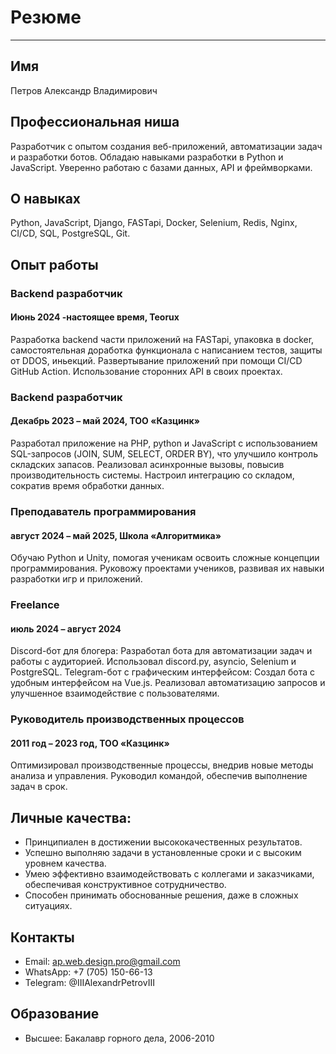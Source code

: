 # Резюме

---

## Имя

Петров Александр Владимирович

## Профессиональная ниша

Разработчик с опытом создания веб-приложений, автоматизации задач и разработки ботов. Обладаю навыками разработки в Python и JavaScript. Уверенно работаю с базами данных, API и фреймворками.

## О навыках

Python, JavaScript, Django, FASTapi, Docker, Selenium, Redis, Nginx, CI/CD, SQL, PostgreSQL, Git.

## Опыт работы

### Backend разработчик
#### Июнь 2024 -настоящее время, Teorux
Разработка backend части приложений на FASTapi, упаковка в docker, самостоятельная доработка функционала с написанием тестов, защиты от DDOS, иньекций.
Развертывание приложений при помощи CI/CD GitHub Action.
Использование сторонних API в своих проектах.
### Backend разработчик
#### Декабрь 2023 – май 2024, ТОО «Казцинк»
Разработал приложение на PHP, python и JavaScript с использованием SQL-запросов (JOIN, SUM, SELECT, ORDER BY), что улучшило контроль складских запасов.
Реализовал асинхронные вызовы, повысив производительность системы.
Настроил интеграцию со складом, сократив время обработки данных.
### Преподаватель программирования 
#### август 2024 – май 2025, Школа «Алгоритмика»
Обучаю Python и Unity, помогая ученикам освоить сложные концепции программирования.
Руковожу проектами учеников, развивая их навыки разработки игр и приложений.
### Freelance
#### июль 2024 – август 2024
Discord-бот для блогера:
Разработал бота для автоматизации задач и работы с аудиторией.
Использовал discord.py, asyncio, Selenium и PostgreSQL.
Telegram-бот с графическим интерфейсом:
Создал бота с удобным интерфейсом на Vue.js.
Реализовал автоматизацию запросов и улучшенное взаимодействие с пользователями.

### Руководитель производственных процессов
#### 2011 год – 2023 год, ТОО «Казцинк»
Оптимизировал производственные процессы, внедрив новые методы анализа и управления.
Руководил командой, обеспечив выполнение задач в срок.

## Личные качества:

- Принципиален в достижении высококачественных результатов.
- Успешно выполняю задачи в установленные сроки и с высоким уровнем качества.
- Умею эффективно взаимодействовать с коллегами и заказчиками, обеспечивая конструктивное сотрудничество.
- Способен принимать обоснованные решения, даже в сложных ситуациях.

## Контакты

- Email: ap.web.design.pro@gmail.com
- WhatsApp: +7 (705) 150-66-13
- Telegram: @IIIAlexandrPetrovIII

## Образование

- Высшее: Бакалавр горного дела, 2006-2010
